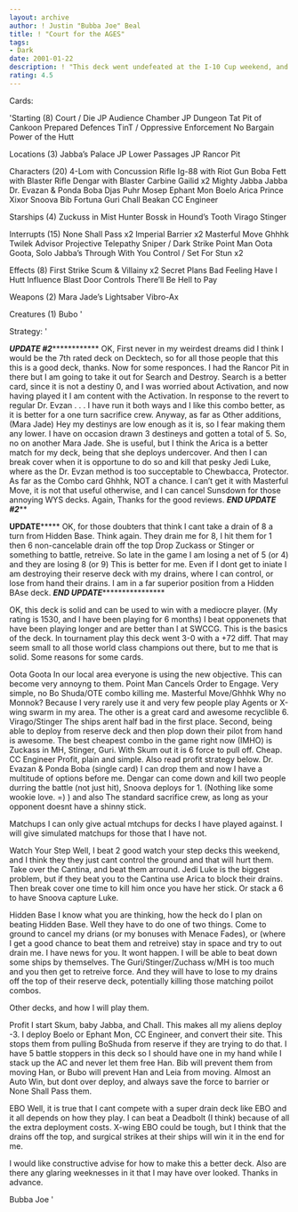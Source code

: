 ```yaml
---
layout: archive
author: ! Justin "Bubba Joe" Beal
title: ! "Court for the AGES"
tags:
- Dark
date: 2001-01-22
description: ! "This deck went undefeated at the I-10 Cup weekend, and I believe it to be a solid deck, but I am looking for suggestions."
rating: 4.5
---
```

Cards: 

'Starting (8)
Court / Die
JP Audience Chamber
JP Dungeon
Tat Pit of Cankoon
Prepared Defences
TinT / Oppressive Enforcement
No Bargain
Power of the Hutt



Locations (3)
Jabba&#8217;s Palace
JP Lower Passages
JP Rancor Pit

Characters (20)
4-Lom with Concussion Rifle
Ig-88 with Riot Gun
Boba Fett with Blaster Rifle
Dengar with Blaster Carbine
Gailid x2
Mighty Jabba
Jabba
Dr. Evazan & Ponda Boba
Djas Puhr
Mosep
Ephant Mon
Boelo
Arica
Prince Xixor
Snoova
Bib Fortuna
Guri
Chall Beakan
CC Engineer

Starships (4)
Zuckuss in Mist Hunter
Bossk in Hound&#8217;s Tooth
Virago
Stinger

Interrupts (15)
None Shall Pass x2
Imperial Barrier x2
Masterful Move
Ghhhk
Twilek Advisor
Projective Telepathy
Sniper / Dark Strike
Point Man
Oota Goota, Solo
Jabba’s Through With You
Control / Set For Stun x2

Effects (8)
First Strike
Scum & Villainy x2
Secret Plans
Bad Feeling Have I
Hutt Influence
Blast Door Controls
There’ll Be Hell to Pay

Weapons (2)
Mara Jade&#8217;s Lightsaber
Vibro-Ax

Creatures (1)
Bubo  '

Strategy: '

***********UPDATE #2***********************
OK,  First never in my weirdest dreams did I think I would be the 7th rated deck on Decktech, so for all those people that this this is a good deck, thanks.  Now for some responces.  I had the Rancor Pit in there but I am going to take it out for Search and Destroy.  Search is a better card, since it is not a destiny 0, and I was worried about Activation, and now having played it I am content with the Activation.  In response to the revert to regular Dr. Evzan . . . I have run it both ways and I like this combo better, as it is better for a one turn sacrifice crew.  Anyway, as far as Other additions, (Mara Jade) Hey my destinys are low enough as it is, so I fear making them any lower.  I have on occasion drawn 3 destineys and gotten a total of 5.  So, no on another Mara Jade.  She is useful, but I think the Arica is a better match for my deck, being that she deploys undercover.  And then I can break cover when it is opportune to do so and kill that pesky Jedi Luke, where as the Dr. Evzan method is too succeptable to Chewbacca, Protector.  As far as the Combo card Ghhhk, NOT a chance.  I can’t get it with Masterful Move, it is not that useful otherwise, and I can cancel Sunsdown for those annoying WYS decks.  Again, Thanks for the good reviews.
***************END UPDATE #2*****************

****************UPDATE*********************
OK, for those doubters that think I cant take a drain of 8 a turn from Hidden Base.  Think again.  They drain me for 8, I hit them for 1 then 6 non-cancelable drain off the top
Drop Zuckass or Stinger or something to battle, retreive.  So late in the game I am losing a net of 5 (or 4) and they are losing 8 (or 9)  This is better for me.  Even if I dont get to iniate I am destroying their reserve deck with my drains, where I can control, or lose from hand their drains.  I am in a far superior position from a Hidden BAse deck.
*********END UPDATE*************************

OK, this deck is solid and can be used to win with a mediocre player.  (My rating is 1530, and I have been playing for 6 months)  I beat opponenets that have been playing longer and are better than I at SWCCG.  This is the basics of the deck.  In tournament play this deck went 3-0 with a +72 diff.  That may seem small to all those world class champions out there, but to me that is solid.	Some reasons for some cards.

Oota Goota  In our local area everyone is using the new objective.  This can become very annoyng to them.
Point Man  Cancels Order to Engage.  Very simple, no Bo Shuda/OTE combo killing me.
Masterful Move/Ghhhk  Why no Monnok?  Because I very rarely use it and very few people play Agents or X-wing swarm in my area.  The other is a great card and awesome recyclible 6.
Virago/Stinger  The ships arent half bad in the first place.  Second, being able to deploy from reserve deck and then plop down their pilot from hand is awesome.  The best cheapest combo in the game right now (IMHO) is Zuckass in MH, Stinger, Guri.  With Skum out it is 6 force to pull off.  Cheap.
CC Engineer  Profit, plain and simple.  Also read profit strategy below.
Dr. Evazan & Ponda Boba (single card)	I can drop them and now I have a multitude of options before me.  Dengar can come down and kill two people durring the battle (not just hit), Snoova deploys for 1.  (Nothing like some wookie love. =) ) and also The standard sacrifice crew, as long as your opponent doesnt have a shinny stick.

Matchups
I can only give actual mtchups for decks I have played against.  I will give simulated matchups for those that I have not.

Watch Your Step  Well, I beat 2 good watch your step decks this weekend, and I think they they just cant control the ground and that will hurt them.  Take over the Cantina, and beat them arround.  Jedi Luke is the biggest problem, but if they beat you to the Cantina use Arica to block their drains.  Then break cover one time to kill him once you have her stick.  Or stack a 6 to have Snoova capture Luke.

Hidden Base  I know what you are thinking, how the heck do I plan on beating Hidden Base.  Well they have to do one of two things.  Come to ground to cancel my drians (or my bonuses with Menace Fades), or (where I get a good chance to beat them and retreive) stay in space and try to out drain me.  I have news for you.  It wont happen.  I will be able to beat down some ships by themselves.  The Guri/Stinger/Zuchass w/MH is too much and you then get to retreive force.  And they will have to lose to my drains off the top of their reserve deck, potentially killing those matching poilot combos.

Other decks, and how I will play them.

Profit  I start Skum, baby Jabba, and Chall.  This makes all my aliens deploy -3.  I deploy Boelo or Ephant Mon, CC Engineer, and convert their site.	This stops them from pulling BoShuda from reserve if they are trying to do that.  I have 5 battle stoppers in this deck so I should have one in my hand while I stack up the AC and never let them free Han.  Bib will prevent them from moving Han, or Bubo will prevent Han and Leia from moving.  Almost an Auto Win, but dont over deploy, and always save the force to barrier or None Shall Pass them.

EBO  Well, it is true that I cant compete with a super drain deck like EBO and it all depends on how they play.  I can beat a Deadbolt (I think) because of all the extra deployment costs.  X-wing EBO could be tough, but I think that the drains off the top, and surgical strikes at their ships will win it in the end for me.

I would like constructive advise for how to make this a better deck.  Also are there any glaring weeknesses in it that I may have over looked.	Thanks in advance.

Bubba Joe   '